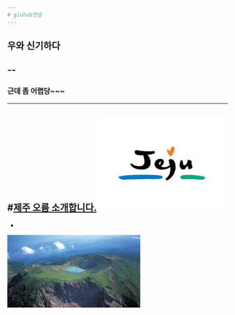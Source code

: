```yaml
---
# giuhub연습
---
```


## 우와 신기하다
--
-
### 근데 좀 어렵당~~~
---
#[제주 오름 소개합니다.](https://www.youtube.com/watch?v=Ks9lct119CE) ![제주로고](https://raw.githubusercontent.com/agnes22/2/gh-pages/1.jpg)
-
-
![성산 일출봉](https://raw.githubusercontent.com/agnes22/2/gh-pages/images/%EC%84%B1%EC%82%B0%EC%9D%BC%EC%B6%9C%EB%B4%89.jpg)

